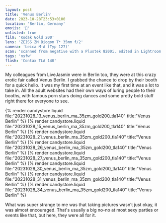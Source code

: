 ```yaml
---
layout: post
title: 'Venus Berlin'
date: 2023-10-28T23:53+0100
location: 'Berlin, Germany'
emojis: '🔞'
unlisted: true
film: 'Kodak Gold 200'
lens: 'ZEISS ZM Biogon T* 35mm f/2'
camera: 'Leica M-A (Typ 127)'
scan: 'scanned from negative with a Plustek 8200i, edited in Lightroom'
tags: 'nsfw'
flash: 'Contax TLA 140'
---
```


My colleagues from LiveJasmin were in Berlin too, they were at this crazy erotic fair called Venus Berlin. I grabbed the chance to drop by their booth for a quick hello. It was my first time at an event like that, and it was a lot to take in. All the adult websites had their own ways of luring people to their booths, with famous porn stars doing dances and some pretty bold stuff right there for everyone to see.

{% render candystore.liquid file:"20231028_13_venus_berlin_ma_35zm_gold200_tla140" title:"Venus Berlin" %}
{% render candystore.liquid file:"20231028_15_venus_berlin_ma_35zm_gold200_tla140" title:"Venus Berlin" %}
{% render candystore.liquid file:"20231028_21_venus_berlin_ma_35zm_gold200_tla140" title:"Venus Berlin" %}
{% render candystore.liquid file:"20231028_26_venus_berlin_ma_35zm_gold200_tla140" title:"Venus Berlin" %}
{% render candystore.liquid file:"20231028_27_venus_berlin_ma_35zm_gold200_tla140" title:"Venus Berlin" %}
{% render candystore.liquid file:"20231028_30_venus_berlin_ma_35zm_gold200_tla140" title:"Venus Berlin" %}
{% render candystore.liquid file:"20231028_31_venus_berlin_ma_35zm_gold200_tla140" title:"Venus Berlin" %}
{% render candystore.liquid file:"20231028_34_venus_berlin_ma_35zm_gold200_tla140" title:"Venus Berlin" %}

What was super strange to me was that taking pictures wasn’t just okay, it was almost encouraged. That's usually a big no-no at most sexy parties or events like that, but here, they were all for it.